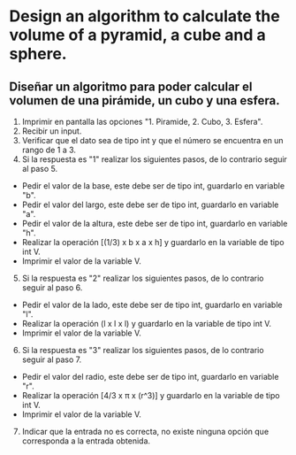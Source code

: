 # **Design an algorithm to calculate the volume of a pyramid, a cube and a sphere.**

## Diseñar un algoritmo para poder calcular el volumen de una pirámide, un cubo y una esfera.

1. Imprimir en pantalla las opciones "1. Piramide, 2. Cubo, 3. Esfera".
2. Recibir un input.
3. Verificar que el dato sea de tipo int y que el número se encuentra en un rango de 1 a 3.
4. Si la respuesta es "1" realizar los siguientes pasos, de lo contrario seguir al paso 5.
  * Pedir el valor de la base, este debe ser de tipo int, guardarlo en variable "b".
  * Pedir el valor del largo, este debe ser de tipo int, guardarlo en variable "a".
  * Pedir el valor de la altura, este debe ser de tipo int, guardarlo en variable "h".
  * Realizar la operación [(1/3) x b x a x h] y guardarlo en la variable de tipo int V.
  * Imprimir el valor de la variable V.
5. Si la respuesta es "2" realizar los siguientes pasos, de lo contrario seguir al paso 6.
  * Pedir el valor de la lado, este debe ser de tipo int, guardarlo en variable "l".
  * Realizar la operación (l x l x l) y guardarlo en la variable de tipo int V.
  * Imprimir el valor de la variable V.
6.  Si la respuesta es "3" realizar los siguientes pasos, de lo contrario seguir al paso 7.
  * Pedir el valor del radio, este debe ser de tipo int, guardarlo en variable "r".
  * Realizar la operación [4/3 x π x (r^3)] y guardarlo en la variable de tipo int V.
  * Imprimir el valor de la variable V.
7. Indicar que la entrada no es correcta, no existe ninguna opción que corresponda a la entrada obtenida.
